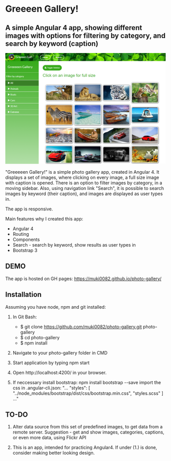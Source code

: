 # Greeeen Gallery!

## A simple Angular 4 app, showing different images with options for filtering by category, and search by keyword (caption)

![Alt text](src/assets/app_img/appPrintScreen.png?raw=true "App Printscreen")

"Greeeeen Gallery!" is a simple photo gallery app, created in Angular 4. It displays a set of images, where clicking on every image, a full size image with caption
is opened. There is an option to filter images by category, in a moving sidebar. Also, using navigation link "Search", it is possible to search images by keyword
(their caption), and images are displayed as user types in.

The app is responsive.

Main features why I created this app:

- Angular 4
- Routing
- Components
- Search - search by keyword, show results as user types in
- Bootstrap 3

## DEMO

The app is hosted on GH pages: https://muki0082.github.io/photo-gallery/

## Installation

Assuming you have node, npm and git installed:

1. In Git Bash:
    - $ git clone https://github.com/muki0082/photo-gallery.git photo-gallery
    - $ cd photo-gallery
    - $ npm install

2. Navigate to your photo-gallery folder in CMD

3. Start application by typing npm start

4. Open http://localhost:4200/ in your browser.

5. If neccessary install bootstrap:
npm install bootstrap --save
import the css in .angular-cli.json:
    "...
        "styles": [
            "../node_modules/bootstrap/dist/css/bootstrap.min.css",
            "styles.scss"
        ]
    ..."

## TO-DO

1. Alter data source from this set of predefined images, to get data from a remote server. 
Suggestion - get and show images, categories, captions, or even more data, using Flickr API

2. This is an app, intended for practicing Angular4. If under (1.) is done, consider making 
better looking design.